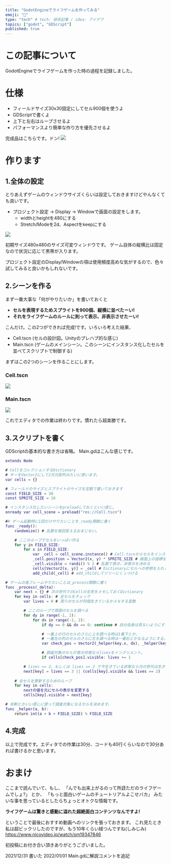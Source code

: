 ```yaml
---
title: "GodotEngineでライフゲームを作ってみる"
emoji: "🎉"
type: "tech" # tech: 技術記事 / idea: アイデア
topics: ["godot", "GDScript"]
published: true
---
```

# この記事について
GodotEngineでライフゲームを作った時の過程を記録しました。

# 仕様
- フィールドサイズ30x30固定にしてセル900個を使うよ
- GDScriptで書くよ
- 上下と左右はループさせるよ 
- パフォーマンスより簡単な作り方を優先させるよ

完成品はこちらです。ドン!
![](/images/article1/01.gif)

# 作ります
## 1.全体の設定
とりあえずゲームのウィンドウサイズくらいは設定しておきますけどやんなくても良いです。

- プロジェクト設定 -> Display -> Windowで画面の設定をします。
    - widthとheightを480にする
    - Stretch/Modeを2d、Aspectをkeepにする

![](/images/article1/02.png)

初期サイズ480x480のサイズ可変ウィンドウです。
ゲーム自体の縦横比は固定なので状況に応じて黒帯が入ります。

プロジェクト設定のDisplay/Windowの項は使用頻度高めな気がするので、色々試してみると良いかもしれないです。

## 2.シーンを作る
まず一番大事な「何がやりたいか」を書いておくと

- **セルを表現するためスプライトを900個、縦横に並べたーい!**
- **それをライフゲームのルールに則って表示、非表示させたーい!**

こんだけ。この2つができれば完成!です。いろいろ考えた結果、
- Cell.tscn (セルの設計図。Unityのプレハブ的な感じ)
- Main.tscn (ゲームのメインシーン。このシーンにインスタンス化したセルを並べてスクリプトで制御する)

まずはこの2つのシーンを作ることにします。

### Cell.tscn
![](/images/article1/03.png)

### Main.tscn
![](/images/article1/04.png)

これでエディタでの作業は終わりです。慣れたら超楽勝です。

## 3.スクリプトを書く
GDScriptの基本的な書き方は省略。
Main.gdはこんな感じです。

```gdscript:Main.gd
extends Node

# CellをコレクションするDictionary
# キーをVector2にして2次元配列みたいに使います。
var cells = {}  

# フィールドのサイズとスプライトのサイズを定数で書いておきます
const FIELD_SIZE = 30 
const SPRITE_SIZE = 16 

# インスタンス化したいシーンをpreloadしておくといい感じ。
onready var cell_scene = preload("res://Cell.tscn")

## ゲーム起動時に1回だけやりたいことを_ready関数に書く
func _ready():
    randomize() # 乱数を毎回変えるおまじない。

    # ここのループでセルをいっぱい作る
    for y in FIELD_SIZE:
        for x in FIELD_SIZE:
            var _cell = cell_scene.instance() # Cell.tscnからセルをインスタンスにする
            _cell.position = Vector2(x, y) * SPRITE_SIZE # 画面上の座標を決める
            _cell.visible = randi() % 2 # 乱数で表示、非表示を決める
            cells[Vector2(x, y)] = _cell # Dictionaryにセルへの参照を入れる
            add_child(_cell) # add_childしてツリーにくっつける

# ゲームの毎フレームやりたいことは_process関数に書く
func _process(_delta):
    var next = {} # 次の世代でのCellの生死をメモしておくDictionary
    for key in cells: # 全セルをチェック
        var lives = 0 # 周りのセルが何個生きているかメモする変数

        # ここのループで周囲のセルを調べる
        for dy in range(-1, 2):
            for dx in range(-1, 2):
                if dy == 0 && dx == 0: continue # 自分自身は見ないようにする。

                # 一番上の行のセルのさらに上を調べる時は1番下とか、
                # 一番左の列のセルのさらに左を調べる時は一番右とかなるようにする。
                var check_pos = Vector2(_helper(key.x, dx), _helper(key.y, dy)) 

                # 調査対象のセルが表示状態ならlivesをインクリメント。
                if cells[check_pos].visible: lives += 1

        # lives == 3、もしくは lives == 2 で今生きている状態なら次の世代は生きる。
        next[key] = lives == 3 || (cells[key].visible && lives == 2)
    
    # 全セルを更新するためのループ
    for key in cells:
        nextの値を元にセルの表示を変更する
        cells[key].visible = next[key]

# 余剰とかいい感じに使って調査対象になるセルを決めます。
func _helper(a, b):
    return int(a + b + FIELD_SIZE) % FIELD_SIZE
```

## 4.完成
以上で完成です。エディタでの作業は30分、コードも40行くらいなので30分あれば書けるかと思います。

# おまけ
ここまで読んでいて、もし、
「んでも出来上がるのって所詮ただのライフゲームでしょ?」
とか、
「もっと面白いゲームのチュートリアルよこせバカ」
みたいな事を思っているとしたらちょっとオトクな情報です。

**ライフゲームは驚きと感動に溢れた超絶面白コンテンツなんですよ!**

ということで最後におすすめ動画へのリンクを張っておきます。
これ見たとき私は超ビックリしたのですが、もう10年くらい経つんですね(しみじみ)
https://www.nicovideo.jp/watch/sm19347846

初投稿にお付き合い頂きありがとうございました。

2021/12/31 書いた
2022/01/01 Main.gdに解説コメントを追記